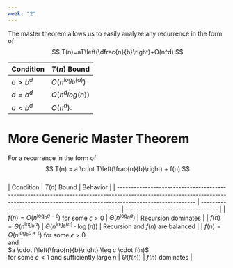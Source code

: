 ```yaml
---
week: "2"
---
```

The master theorem allows us to easily analyze any recurrence in the form of
$$
T(n)=aT\left(\dfrac{n}{b}\right)+O(n^d)
$$

| Condition | $T(n)$ Bound      |
| --------- | ----------------- |
| $a>b^d$   | $O(n^{log_b(a)})$ |
| $a=b^d$   | $O(n^dlog(n))$    |
| $a<b^d$   | $O(n^d)$.         |

# **More Generic Master Theorem**
For a recurrence in the form of  
$$
T(n) = a \cdot T\left(\frac{n}{b}\right) + f(n)
$$   
| Condition                                                                                                                                                                                | $T(n)$ Bound                                      | Behavior                          |
| ---------------------------------------------------------------------------------------------------------------------------------------------------------------------------------------- | ------------------------------------------------- | --------------------------------- |
| $f(n) = O\left(n^{\log_b a - \epsilon}\right)$ for some $\epsilon>0$                                                                                                                     | $\Theta\left(n^{\log_b a}\right)$                 | Recursion dominates               |
| $f(n) = \Theta\left(n^{\log_b a}\right)$                                                                                                                                                 | $\Theta\left(n^{\log_b(a)} \cdot \log (n)\right)$ | Recursion and $f(n)$ are balanced |
| $f(n) = \Omega\left(n^{\log_b a + \epsilon}\right)$ for some $\epsilon>0$<br>and<br>$a \cdot f\left(\frac{n}{b}\right) \leq c \cdot f(n)$<br>for some $c < 1$ and sufficiently large $n$ | $\Theta\left(f(n)\right)$                         | $f(n)$ dominates                  |
